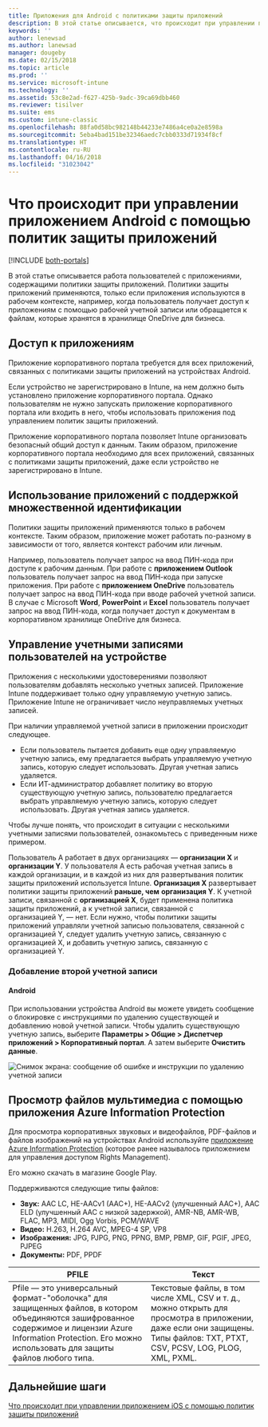 ```yaml
---
title: Приложения для Android с политиками защиты приложений
description: В этой статье описывается, что происходит при управлении приложением с помощью политик защиты приложений.
keywords: ''
author: lenewsad
ms.author: lanewsad
manager: dougeby
ms.date: 02/15/2018
ms.topic: article
ms.prod: ''
ms.service: microsoft-intune
ms.technology: ''
ms.assetid: 53c8e2ad-f627-425b-9adc-39ca69dbb460
ms.reviewer: tisilver
ms.suite: ems
ms.custom: intune-classic
ms.openlocfilehash: 88fa0d58bc982148b44233e7486a4ce0a2e8598a
ms.sourcegitcommit: 5eba4bad151be32346aedc7cbb0333d71934f8cf
ms.translationtype: HT
ms.contentlocale: ru-RU
ms.lasthandoff: 04/16/2018
ms.locfileid: "31023042"
---
```

# <a name="what-to-expect-when-your-android-app-is-managed-by-app-protection-policies"></a>Что происходит при управлении приложением Android с помощью политик защиты приложений

[!INCLUDE [both-portals](./includes/note-for-both-portals.md)]

В этой статье описывается работа пользователей с приложениями, содержащими политики защиты приложений. Политики защиты приложений применяются, только если приложения используются в рабочем контексте, например, когда пользователь получает доступ к приложениям с помощью рабочей учетной записи или обращается к файлам, которые хранятся в хранилище OneDrive для бизнеса.

##  <a name="access-apps"></a>Доступ к приложениям

Приложение корпоративного портала требуется для всех приложений, связанных с политиками защиты приложений на устройствах Android.

Если устройство не зарегистрировано в Intune, на нем должно быть установлено приложение корпоративного портала. Однако пользователям не нужно запускать приложение корпоративного портала или входить в него, чтобы использовать приложения под управлением политик защиты приложений.

Приложение корпоративного портала позволяет Intune организовать безопасный общий доступ к данным. Таким образом, приложение корпоративного портала необходимо для всех приложений, связанных с политиками защиты приложений, даже если устройство не зарегистрировано в Intune.


##  <a name="use-apps-with-multi-identity-support"></a>Использование приложений с поддержкой множественной идентификации

Политики защиты приложений применяются только в рабочем контексте. Таким образом, приложение может работать по-разному в зависимости от того, является контекст рабочим или личным.

Например, пользователь получает запрос на ввод ПИН-кода при доступе к рабочим данным. При работе с **приложением Outlook** пользователь получает запрос на ввод ПИН-кода при запуске приложения. При работе с **приложением OneDrive** пользователь получает запрос на ввод ПИН-кода при вводе рабочей учетной записи. В случае с Microsoft **Word**, **PowerPoint** и **Excel** пользователь получает запрос на ввод ПИН-кода, когда получает доступ к документам в корпоративном хранилище OneDrive для бизнеса.

##  <a name="manage-user-accounts-on-the-device"></a>Управление учетными записями пользователей на устройстве

Приложения с несколькими удостоверениями позволяют пользователям добавлять несколько учетных записей.  Приложение Intune поддерживает только одну управляемую учетную запись.  Приложение Intune не ограничивает число неуправляемых учетных записей.

При наличии управляемой учетной записи в приложении происходит следующее.
*   Если пользователь пытается добавить еще одну управляемую учетную запись, ему предлагается выбрать управляемую учетную запись, которую следует использовать.  Другая учетная запись удаляется.
*   Если ИТ-администратор добавляет политику во вторую существующую учетную запись, пользователю предлагается выбрать управляемую учетную запись, которую следует использовать.  Другая учетная запись удаляется.

Чтобы лучше понять, что происходит в ситуации с несколькими учетными записями пользователей, ознакомьтесь с приведенным ниже примером.

Пользователь A работает в двух организациях — **организации X** и **организации Y**. У пользователя A есть рабочая учетная запись в каждой организации, и в каждой из них для развертывания политик защиты приложений используется Intune. **Организация X** развертывает политики защиты приложений **раньше, чем** **организация Y**. К учетной записи, связанной с **организацией X**, будет применена политика защиты приложений, а к учетной записи, связанной с организацией Y, — нет. Если нужно, чтобы политики защиты приложений управляли учетной записью пользователя, связанной с организацией Y, следует удалить учетную запись, связанную с организацией X, и добавить учетную запись, связанную с организацией Y.
### <a name="add-a-second-account"></a>Добавление второй учетной записи
####  <a name="android"></a>Android
При использовании устройства Android вы можете увидеть сообщение о блокировке с инструкциями по удалению существующей и добавлению новой учетной записи.  Чтобы удалить существующую учетную запись, выберите **Параметры &gt; Общие &gt; Диспетчер приложений &gt; Корпоративный портал**. А затем выберите **Очистить данные**.

![Снимок экрана: сообщение об ошибке и инструкции по удалению учетной записи](./media/Android_SwitchUser.png)

##  <a name="view-media-files-with-the-azure-information-protection-app"></a>Просмотр файлов мультимедиа с помощью приложения Azure Information Protection
Для просмотра корпоративных звуковых и видеофайлов, PDF-файлов и файлов изображений на устройствах Android используйте [приложение Azure Information Protection](https://play.google.com/store/apps/details?id=com.microsoft.ipviewer) (которое ранее называлось приложением для управления доступом Rights Management).

Его можно скачать в магазине Google Play.  

Поддерживаются следующие типы файлов:

* **Звук:** AAC LC, HE-AACv1 (AAC+), HE-AACv2 (улучшенный AAC+), AAC ELD (улучшенный AAC с низкой задержкой), AMR-NB, AMR-WB, FLAC, MP3, MIDI, Ogg Vorbis, PCM/WAVE
* **Видео:** H.263, H.264 AVC, MPEG-4 SP, VP8
* **Изображения:** JPG, PJPG, PNG, PPNG, BMP, PBMP, GIF, PGIF, JPEG, PJPEG
* **Документы:** PDF, PPDF


|**PFILE**|**Текст**|
|----|----|
|Pfile — это универсальный формат-"оболочка" для защищенных файлов, в котором объединяются зашифрованное содержимое и лицензии Azure Information Protection. Его можно использовать для защиты файлов любого типа.|Текстовые файлы, в том числе XML, CSV и т. д., можно открыть для просмотра в приложении, даже если они защищены. Типы файлов: TXT, PTXT, CSV, PCSV, LOG, PLOG, XML, PXML.|

## <a name="next-steps"></a>Дальнейшие шаги
[Что происходит при управлении приложением iOS с помощью политик защиты приложений](end-user-mam-apps-ios.md)

